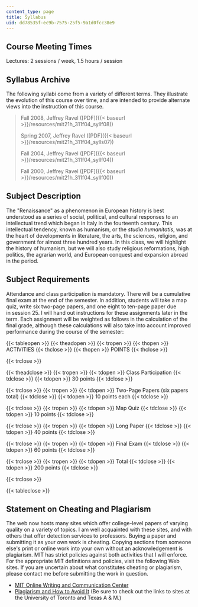 ```yaml
---
content_type: page
title: Syllabus
uid: dd78535f-ec9b-7575-25f5-9a1d0fcc38e9
---
```


Course Meeting Times
--------------------

Lectures: 2 sessions / week, 1.5 hours / session

Syllabus Archive
----------------

The following syllabi come from a variety of different terms. They illustrate the evolution of this course over time, and are intended to provide alternate views into the instruction of this course.

> Fall 2008, Jeffrey Ravel ([PDF]({{< baseurl >}}/resources/mit21h_311f04_syllf08))
> 
> Spring 2007, Jeffrey Ravel ([PDF]({{< baseurl >}}/resources/mit21h_311f04_sylls07))
> 
> Fall 2004, Jeffrey Ravel ([PDF]({{< baseurl >}}/resources/mit21h_311f04_syllf04))
> 
> Fall 2000, Jeffrey Ravel ([PDF]({{< baseurl >}}/resources/mit21h_311f04_syllf00))

Subject Description
-------------------

The "Renaissance" as a phenomenon in European history is best understood as a series of social, political, and cultural responses to an intellectual trend which began in Italy in the fourteenth century. This intellectual tendency, known as humanism, or the _studia humanitatis_, was at the heart of developments in literature, the arts, the sciences, religion, and government for almost three hundred years. In this class, we will highlight the history of humanism, but we will also study religious reformations, high politics, the agrarian world, and European conquest and expansion abroad in the period.

Subject Requirements
--------------------

Attendance and class participation is mandatory. There will be a cumulative final exam at the end of the semester. In addition, students will take a map quiz, write six two-page papers, and one eight to ten-page paper due in session 25. I will hand out instructions for these assignments later in the term. Each assignment will be weighted as follows in the calculation of the final grade, although these calculations will also take into account improved performance during the course of the semester:

{{< tableopen >}}
{{< theadopen >}}
{{< tropen >}}
{{< thopen >}}
ACTIVITIES
{{< thclose >}}
{{< thopen >}}
POINTS
{{< thclose >}}

{{< trclose >}}

{{< theadclose >}}
{{< tropen >}}
{{< tdopen >}}
Class Participation
{{< tdclose >}}
{{< tdopen >}}
30 points
{{< tdclose >}}

{{< trclose >}}
{{< tropen >}}
{{< tdopen >}}
Two-Page Papers (six papers total)
{{< tdclose >}}
{{< tdopen >}}
10 points each
{{< tdclose >}}

{{< trclose >}}
{{< tropen >}}
{{< tdopen >}}
Map Quiz
{{< tdclose >}}
{{< tdopen >}}
10 points
{{< tdclose >}}

{{< trclose >}}
{{< tropen >}}
{{< tdopen >}}
Long Paper
{{< tdclose >}}
{{< tdopen >}}
40 points
{{< tdclose >}}

{{< trclose >}}
{{< tropen >}}
{{< tdopen >}}
Final Exam
{{< tdclose >}}
{{< tdopen >}}
60 points
{{< tdclose >}}

{{< trclose >}}
{{< tropen >}}
{{< tdopen >}}
Total
{{< tdclose >}}
{{< tdopen >}}
200 points
{{< tdclose >}}

{{< trclose >}}

{{< tableclose >}}

Statement on Cheating and Plagiarism
------------------------------------

The web now hosts many sites which offer college-level papers of varying quality on a variety of topics. I am well acquainted with these sites, and with others that offer detection services to professors. Buying a paper and submitting it as your own work is cheating. Copying sections from someone else's print or online work into your own without an acknowledgement is plagiarism. MIT has strict policies against both activities that I will enforce. For the appropriate MIT definitions and policies, visit the following Web sites. If you are uncertain about what constitutes cheating or plagiarism, please contact me before submitting the work in question.

*   [MIT Online Writing and Communication Center](http://web.mit.edu/writing)
*   [Plagiarism and How to Avoid It](http://cmsw.mit.edu/writing-and-communication-center/avoiding-plagiarism/) (Be sure to check out the links to sites at the University of Toronto and Texas A & M.)